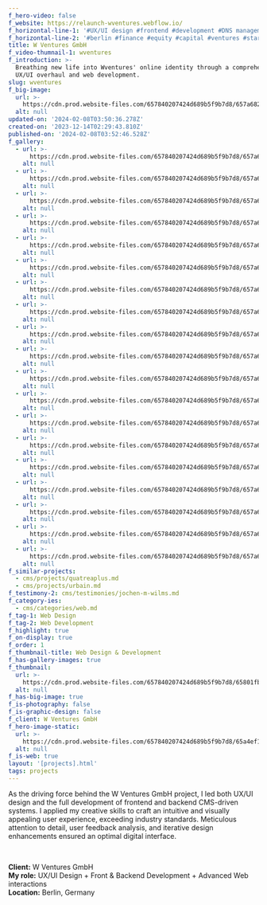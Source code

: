 ```yaml
---
f_hero-video: false
f_website: https://relaunch-wventures.webflow.io/
f_horizontal-line-1: '#UX/UI design #frontend #development #DNS management'
f_horizontal-line-2: '#berlin #finance #equity #capital #ventures #startup'
title: W Ventures GmbH
f_video-thumnail-1: wventures
f_introduction: >-
  Breathing new life into Wventures' online identity through a comprehensive
  UX/UI overhaul and web development.
slug: wventures
f_big-image:
  url: >-
    https://cdn.prod.website-files.com/657840207424d689b5f9b7d8/657a6825050b7a84f02cd176_wventures-07.webp
  alt: null
updated-on: '2024-02-08T03:50:36.278Z'
created-on: '2023-12-14T02:29:43.810Z'
published-on: '2024-02-08T03:52:46.528Z'
f_gallery:
  - url: >-
      https://cdn.prod.website-files.com/657840207424d689b5f9b7d8/657a6d060de9a423b67e6350_wventures-01.webp
    alt: null
  - url: >-
      https://cdn.prod.website-files.com/657840207424d689b5f9b7d8/657a6d0555d62071618c7ce6_wventures-02.webp
    alt: null
  - url: >-
      https://cdn.prod.website-files.com/657840207424d689b5f9b7d8/657a6d057544bcb7618fc6ca_wventures-03.webp
    alt: null
  - url: >-
      https://cdn.prod.website-files.com/657840207424d689b5f9b7d8/657a6d04a5fe674496278d7b_wventures-04.webp
    alt: null
  - url: >-
      https://cdn.prod.website-files.com/657840207424d689b5f9b7d8/657a6d05f1b0fa60879a043b_wventures-05.webp
    alt: null
  - url: >-
      https://cdn.prod.website-files.com/657840207424d689b5f9b7d8/657a6d030047bf74b4b710ce_wventures-06.webp
    alt: null
  - url: >-
      https://cdn.prod.website-files.com/657840207424d689b5f9b7d8/657a6d027544bcb7618fc5e4_wventures-07.webp
    alt: null
  - url: >-
      https://cdn.prod.website-files.com/657840207424d689b5f9b7d8/657a6d0155d62071618c7ba7_wventures-08.webp
    alt: null
  - url: >-
      https://cdn.prod.website-files.com/657840207424d689b5f9b7d8/657a6d02050b7a84f02ff162_wventures-09.webp
    alt: null
  - url: >-
      https://cdn.prod.website-files.com/657840207424d689b5f9b7d8/657a6d029d88a6ed87d8b8b0_wventures-10.webp
    alt: null
  - url: >-
      https://cdn.prod.website-files.com/657840207424d689b5f9b7d8/657a6d000e8144ca44621cb6_wventures-21.webp
    alt: null
  - url: >-
      https://cdn.prod.website-files.com/657840207424d689b5f9b7d8/657a6d00d83e6606acf05843_wventures-11.webp
    alt: null
  - url: >-
      https://cdn.prod.website-files.com/657840207424d689b5f9b7d8/657a6d01bf9cb49e307084ba_wventures-12.webp
    alt: null
  - url: >-
      https://cdn.prod.website-files.com/657840207424d689b5f9b7d8/657a6d01eca02823ce56d24f_wventures-15.webp
    alt: null
  - url: >-
      https://cdn.prod.website-files.com/657840207424d689b5f9b7d8/657a6cff7f3dfd2268c1aa12_wventures-16.webp
    alt: null
  - url: >-
      https://cdn.prod.website-files.com/657840207424d689b5f9b7d8/657a6cff4b5f7aa83f09de09_wventures-17.webp
    alt: null
  - url: >-
      https://cdn.prod.website-files.com/657840207424d689b5f9b7d8/657a6cff8f1de2d12e36f6af_wventures-20.webp
    alt: null
  - url: >-
      https://cdn.prod.website-files.com/657840207424d689b5f9b7d8/657a6cffeca02823ce56d101_wventures-24.webp
    alt: null
  - url: >-
      https://cdn.prod.website-files.com/657840207424d689b5f9b7d8/657a6cff674a4d7e50378e49_wventures-23.webp
    alt: null
f_similar-projects:
  - cms/projects/quatreaplus.md
  - cms/projects/urbain.md
f_testimony-2: cms/testimonies/jochen-m-wilms.md
f_category-ies:
  - cms/categories/web.md
f_tag-1: Web Design
f_tag-2: Web Development
f_highlight: true
f_on-display: true
f_order: 1
f_thumbnail-title: Web Design & Development
f_has-gallery-images: true
f_thumbnail:
  url: >-
    https://cdn.prod.website-files.com/657840207424d689b5f9b7d8/65801fbbd8ff614c0165ddbc_thumbnail.webp
  alt: null
f_has-big-image: true
f_is-photography: false
f_is-graphic-design: false
f_client: W Ventures GmbH
f_hero-image-static:
  url: >-
    https://cdn.prod.website-files.com/657840207424d689b5f9b7d8/65a4ef1123a76722fd6336f4_hero.webp
  alt: null
f_is-web: true
layout: '[projects].html'
tags: projects
---
```


As the driving force behind the W Ventures GmbH project, I led both UX/UI design and the full development of frontend and backend CMS-driven systems. I applied my creative skills to craft an intuitive and visually appealing user experience, exceeding industry standards. Meticulous attention to detail, user feedback analysis, and iterative design enhancements ensured an optimal digital interface.

‍

**Client:** W Ventures GmbH  
**My role:** UX/UI Design + Front & Backend Development + Advanced Web interactions  
**Location:** Berlin, Germany
